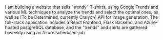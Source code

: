 I am building a website that sells "trendy" T-shirts, using Google Trends and various ML techniques to analyze the trends and select the optimal ones, as well as [To be Determined, currently Craiyon] API for image generation. 
The full-stack application includes a React Frontend, Flask Backend, and Azure-hosted postgreSQL database, and the "trends" and shirts are gathered biweekly using an Azure scheduled-job.
